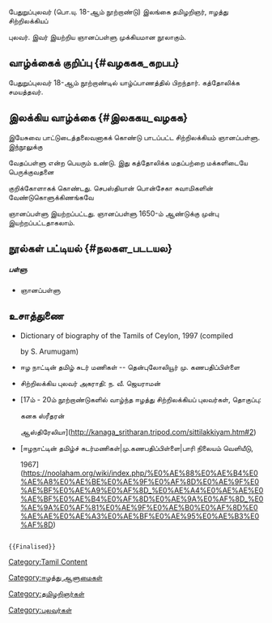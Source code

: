 பேதுறுப்புலவர் (பொ.யு. 18-ஆம் நூற்றாண்டு) இலங்கை தமிழறிஞர், ஈழத்து சிற்றிலக்கியப்
புலவர். இவர் இயற்றிய ஞானப்பள்ளு முக்கியமான நூலாகும்.

## வாழ்க்கைக் குறிப்பு {#வழககக_கறபப}

பேதுறுப்புலவர் 18-ஆம் நூற்றாண்டில் யாழ்ப்பாணத்தில் பிறந்தார். கத்தோலிக்க சமயத்தவர்.

## இலக்கிய வாழ்க்கை {#இலககய_வழகக}

இயேசுவை பாட்டுடைத்தலைவனாகக் கொண்டு பாடப்பட்ட சிற்றிலக்கியம் ஞானப்பள்ளு. இந்நூலுக்கு
வேதப்பள்ளு என்ற பெயரும் உண்டு. இது கத்தோலிக்க மதப்பற்றை மக்களிடையே பெருக்குவதனை
குறிக்கோளாகக் கொண்டது. செபஸ்தியான் பொன்சேகா சுவாமிகளின் வேண்டுகொளுக்கிணங்கவே
ஞானப்பள்ளு இயற்றப்பட்டது. ஞானப்பள்ளு 1650-ம் ஆண்டுக்கு முன்பு இயற்றப்பட்டதாகலாம்.

## நூல்கள் பட்டியல் {#நலகள_படடயல}

##### பள்ளு

-   ஞானப்பள்ளு

## உசாத்துணை

-   Dictionary of biography of the Tamils of Ceylon, 1997 (compiled
    by S. Arumugam)
-   ஈழ நாட்டின் தமிழ் சுடர் மணிகள் -- தென்புலோலியூர் மு. கணபதிப்பிள்ளை
-   சிற்றிலக்கிய புலவர் அகராதி: ந. வீ. ஜெயராமன்
-   [17ம் - 20ம் நூற்றாண்டுகளில் வாழ்ந்த ஈழத்து சிற்றிலக்கியப் புலவர்கள், தொகுப்பு:
    கனக ஸ்ரீதரன்
    ஆஸ்திரேலியா](http://kanaga_sritharan.tripod.com/sittilakkiyam.htm#2)
-   [ஈழநாட்டின் தமிழ்ச் சுடர்மணிகள்\|மு.கணபதிப்பிள்ளை\|பாரி நிலையம் வெளியீடு,
    1967](https://noolaham.org/wiki/index.php/%E0%AE%88%E0%AE%B4%E0%AE%A8%E0%AE%BE%E0%AE%9F%E0%AF%8D%E0%AE%9F%E0%AE%BF%E0%AE%A9%E0%AF%8D_%E0%AE%A4%E0%AE%AE%E0%AE%BF%E0%AE%B4%E0%AF%8D%E0%AE%9A%E0%AF%8D_%E0%AE%9A%E0%AF%81%E0%AE%9F%E0%AE%B0%E0%AF%8D%E0%AE%AE%E0%AE%A3%E0%AE%BF%E0%AE%95%E0%AE%B3%E0%AF%8D)

```{=mediawiki}
{{Finalised}}
```
[Category:Tamil Content](Category:Tamil_Content "wikilink")
[Category:ஈழத்து ஆளுமைகள்](Category:ஈழத்து_ஆளுமைகள் "wikilink")
[Category:தமிழறிஞர்கள்](Category:தமிழறிஞர்கள் "wikilink")
[Category:புலவர்கள்](Category:புலவர்கள் "wikilink")
